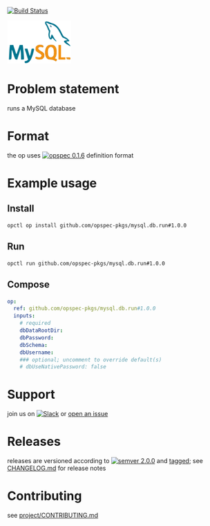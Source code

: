 [![Build Status](https://travis-ci.org/opspec-pkgs/mysql.db.run.svg?branch=master)](https://travis-ci.org/opspec-pkgs/mysql.db.run)

<img src="icon.svg" alt="icon" height="100px">

# Problem statement

runs a MySQL database

# Format

the op uses [![opspec 0.1.6](https://img.shields.io/badge/opspec-0.1.6-brightgreen.svg?colorA=6b6b6b&colorB=fc16be)](https://opspec.io/0.1.6) definition format

# Example usage

## Install

```shell
opctl op install github.com/opspec-pkgs/mysql.db.run#1.0.0
```

## Run

```
opctl run github.com/opspec-pkgs/mysql.db.run#1.0.0
```

## Compose

```yaml
op:
  ref: github.com/opspec-pkgs/mysql.db.run#1.0.0
  inputs:
    # required
    dbDataRootDir:
    dbPassword:
    dbSchema:
    dbUsername:
    ### optional; uncomment to override default(s)
    # dbUseNativePassword: false
```

# Support

join us on
[![Slack](https://opctl-slackin.herokuapp.com/badge.svg)](https://opctl-slackin.herokuapp.com/)
or
[open an issue](https://github.com/opspec-pkgs/mysql.db.run/issues)

# Releases

releases are versioned according to
[![semver 2.0.0](https://img.shields.io/badge/semver-2.0.0-brightgreen.svg)](http://semver.org/spec/v2.0.0.html)
and [tagged](https://git-scm.com/book/en/v2/Git-Basics-Tagging); see
[CHANGELOG.md](CHANGELOG.md) for release notes

# Contributing

see
[project/CONTRIBUTING.md](https://github.com/opspec-pkgs/project/blob/master/CONTRIBUTING.md)
